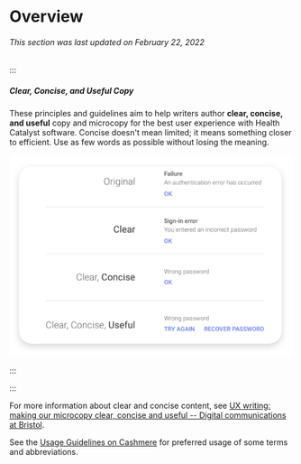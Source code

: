 # Overview
###### This section was last updated on February 22, 2022

:::

##### Clear, Concise, and Useful Copy

These principles and guidelines aim to help writers author **clear, concise, and useful** copy and microcopy for the best user experience with Health Catalyst software. Concise doesn't mean limited; it means something closer to efficient. Use as few words as possible without losing the meaning.

![Graphical user interface, application Description automatically generated](./assets/content/ux-writing/image1.png)

:::

:::

For more information about clear and concise content, see [UX writing: making our microcopy clear, concise and useful -- Digital communications at Bristol](https://digital-comms.blogs.bristol.ac.uk/2020/03/13/ux-writing-making-our-microcopy-clear-concise-and-useful/).

See the [Usage Guidelines on Cashmere](https://cashmere.healthcatalyst.net/content/usage) for preferred usage of some terms and abbreviations.

